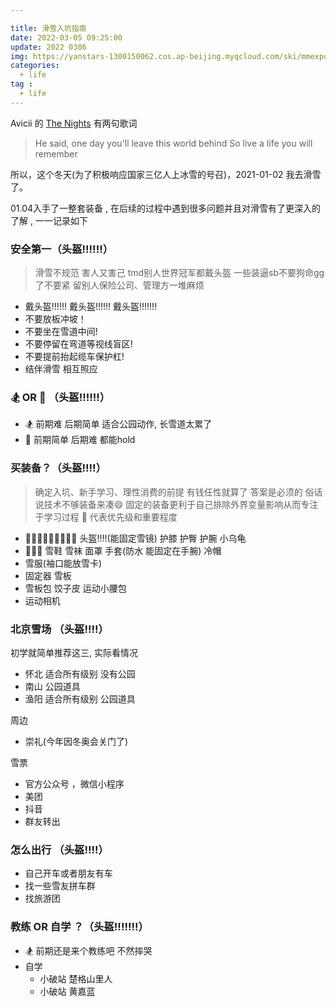 ```yaml
---

title: 滑雪入坑指南
date: 2022-03-05 09:25:00
update: 2022 0306
img: https://yanstars-1300150062.cos.ap-beijing.myqcloud.com/ski/mmexport1642248876381.jpg
categories:
  + life
tag : 
  + life
---
```


Avicii  的 [The Nights](https://music.163.com/song?id=29460357&userid=432995107) 有两句歌词

> He said, one day you'll leave this world behind
> So live a life you will remember

所以，这个冬天(为了积极响应国家三亿人上冰雪的号召)，2021-01-02 我去滑雪了。

01.04入手了一整套装备 , 在后续的过程中遇到很多问题并且对滑雪有了更深入的了解 , 一一记录如下

### 安全第一（头盔!!!!!!）

> 滑雪不规范 害人又害己
> tmd别人世界冠军都戴头盔 一些装逼sb不要狗命gg了不要紧 留别人保险公司、管理方一堆麻烦

* 戴头盔!!!!!! 戴头盔!!!!!! 戴头盔!!!!!!!
* 不要放板冲坡！
* 不要坐在雪道中间!
* 不要停留在弯道等视线盲区!
* 不要提前抬起缆车保护杠!
* 结伴滑雪 相互照应

###  🏂   OR  🎿  （头盔!!!!!!）

* 🏂 前期难 后期简单 适合公园动作, 长雪道太累了
* 🎿 前期简单  后期难  都能hold

###  买装备？（头盔!!!!）

> 确定入坑、新手学习、理性消费的前提 有钱任性就算了
> 答案是必须的  俗话说技术不够装备来凑😄
> 固定的装备更利于自己排除外界变量影响从而专注于学习过程
> 🌟 代表优先级和重要程度

* 🌟🌟🌟🌟🌟🌟🌟🌟🌟 头盔!!!!(能固定雪镜)  护膝  护臀  护腕 小乌龟 
* 🌟🌟🌟  雪鞋 雪袜 面罩 手套(防水 能固定在手腕) 冷帽
* 雪服(袖口能放雪卡)
* 固定器 雪板 
* 雪板包 饺子皮 运动小腰包
* 运动相机

###  北京雪场 （头盔!!!!）

初学就简单推荐这三, 实际看情况 

* 怀北 适合所有级别 没有公园
* 南山 公园道具
* 渔阳 适合所有级别 公园道具

周边

*  崇礼(今年因冬奥会关门了)

雪票

* 官方公众号 ，微信小程序
* 美团
* 抖音
* 群友转出

###   怎么出行 （头盔!!!!）

 - 自己开车或者朋友有车
 - 找一些雪友拼车群
 - 找旅游团

###   教练 OR  自学 ？（头盔!!!!!!!）

* 🏂 前期还是来个教练吧 不然摔哭
* 自学 
  + 小破站  楚格山里人
  + 小破站  黄嘉蓝
